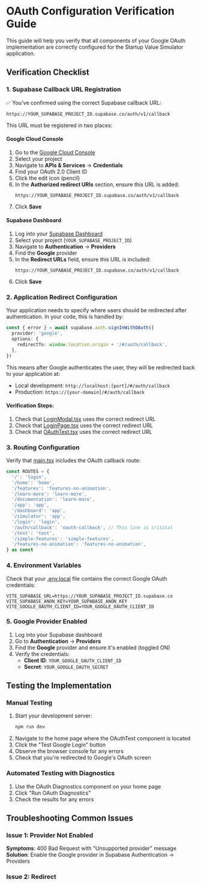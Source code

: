 # OAuth Configuration Verification Guide

This guide will help you verify that all components of your Google OAuth implementation are correctly configured for the Startup Value Simulator application.

## Verification Checklist

### 1. Supabase Callback URL Registration

✅ You've confirmed using the correct Supabase callback URL:

```
https://YOUR_SUPABASE_PROJECT_ID.supabase.co/auth/v1/callback
```

This URL must be registered in two places:

#### Google Cloud Console

1. Go to the [Google Cloud Console](https://console.cloud.google.com/)
2. Select your project
3. Navigate to **APIs & Services** → **Credentials**
4. Find your OAuth 2.0 Client ID
5. Click the edit icon (pencil)
6. In the **Authorized redirect URIs** section, ensure this URL is added:
   ```
   https://YOUR_SUPABASE_PROJECT_ID.supabase.co/auth/v1/callback
   ```
7. Click **Save**

#### Supabase Dashboard

1. Log into your [Supabase Dashboard](https://app.supabase.com/)
2. Select your project (`YOUR_SUPABASE_PROJECT_ID`)
3. Navigate to **Authentication** → **Providers**
4. Find the **Google** provider
5. In the **Redirect URLs** field, ensure this URL is included:
   ```
   https://YOUR_SUPABASE_PROJECT_ID.supabase.co/auth/v1/callback
   ```
6. Click **Save**

### 2. Application Redirect Configuration

Your application needs to specify where users should be redirected after authentication. In your code, this is handled by:

```typescript
const { error } = await supabase.auth.signInWithOAuth({
  provider: 'google',
  options: {
    redirectTo: window.location.origin + '/#/auth/callback',
  },
})
```

This means after Google authenticates the user, they will be redirected back to your application at:

- Local development: `http://localhost:[port]/#/auth/callback`
- Production: `https://[your-domain]/#/auth/callback`

#### Verification Steps:

1. Check that [LoginModal.tsx](file:///c:/Users/welcome/Desktop/StartupValueSimulator/startup-simulator-next/src/components/LoginModal.tsx) uses the correct redirect URL
2. Check that [LoginPage.tsx](file:///c:/Users/welcome/Desktop/StartupValueSimulator/startup-simulator-next/src/pages/LoginPage.tsx) uses the correct redirect URL
3. Check that [OAuthTest.tsx](file:///c:/Users/welcome/Desktop/StartupValueSimulator/startup-simulator-next/src/components/OAuthTest.tsx) uses the correct redirect URL

### 3. Routing Configuration

Verify that [main.tsx](file:///c:/Users/welcome/Desktop/StartupValueSimulator/startup-simulator-next/src/main.tsx) includes the OAuth callback route:

```typescript
const ROUTES = {
  '/': 'login',
  '/home': 'home',
  '/features': 'features-no-animation',
  '/learn-more': 'learn-more',
  '/documentation': 'learn-more',
  '/app': 'app',
  '/dashboard': 'app',
  '/simulator': 'app',
  '/login': 'login',
  '/auth/callback': 'oauth-callback', // This line is critical
  '/test': 'test',
  '/simple-features': 'simple-features',
  '/features-no-animation': 'features-no-animation',
} as const
```

### 4. Environment Variables

Check that your [.env.local](file:///c:/Users/welcome/Desktop/StartupValueSimulator/startup-simulator-next/.env.local) file contains the correct Google OAuth credentials:

```env
VITE_SUPABASE_URL=https://YOUR_SUPABASE_PROJECT_ID.supabase.co
VITE_SUPABASE_ANON_KEY=YOUR_SUPABASE_ANON_KEY
VITE_GOOGLE_OAUTH_CLIENT_ID=YOUR_GOOGLE_OAUTH_CLIENT_ID
```

### 5. Google Provider Enabled

1. Log into your Supabase dashboard
2. Go to **Authentication** → **Providers**
3. Find the **Google** provider and ensure it's enabled (toggled ON)
4. Verify the credentials:
   - **Client ID**: `YOUR_GOOGLE_OAUTH_CLIENT_ID`
   - **Secret**: `YOUR_GOOGLE_OAUTH_SECRET`

## Testing the Implementation

### Manual Testing

1. Start your development server:
   ```bash
   npm run dev
   ```
2. Navigate to the home page where the OAuthTest component is located
3. Click the "Test Google Login" button
4. Observe the browser console for any errors
5. Check that you're redirected to Google's OAuth screen

### Automated Testing with Diagnostics

1. Use the OAuth Diagnostics component on your home page
2. Click "Run OAuth Diagnostics"
3. Check the results for any errors

## Troubleshooting Common Issues

### Issue 1: Provider Not Enabled

**Symptoms**: 400 Bad Request with "Unsupported provider" message
**Solution**: Enable the Google provider in Supabase Authentication → Providers

### Issue 2: Redirect
